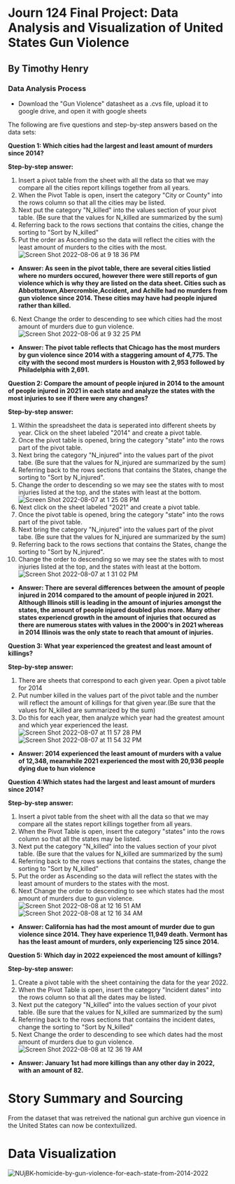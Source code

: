 # Journ 124 Final Project: Data Analysis and Visualization of United States Gun Violence 
## By Timothy Henry
### Data Analysis Process
* Download the "Gun Violence" datasheet as a .cvs file, upload it to google drive, and open it with google sheets  

The following are five questions and step-by-step answers based on the data sets:


__Question 1: Which cities had the largest and least amount of murders since 2014?__

__Step-by-step answer:__

1. Insert a pivot table from the sheet with all the data so that we may compare all the cities report killings together from all years. 
2. When the Pivot Table is open, insert the category "City or County" into the rows column so that all the cities may be listed. 
3. Next put the category "N_killed" into the values section of your pivot table. (Be sure that the values for N_killed are summarized by the sum)
4. Referring back to the rows sections that contains the cities, change the sorting to "Sort by N_killed"
5. Put the order as Ascending so the data will reflect the cities with the least amount of murders to the cities with the most. 
![Screen Shot 2022-08-06 at 9 18 36 PM](https://user-images.githubusercontent.com/109619909/183275123-31ba80d6-c8d0-4502-aced-b0cfdec56c38.png)
* __Answer: As seen in the pivot table, there are several cities listied where no murders occured, however there were still reports of gun violence which is why they are listed on the data sheet. Cities such as Abbottstown,Abercrombie,Accident, and Achille had no murders from gun violence since 2014. These cities may have had people injured rather than killed.__
6. Next Change the order to descending to see which cities had the most amount of murders due to gun violence. 
![Screen Shot 2022-08-06 at 9 32 25 PM](https://user-images.githubusercontent.com/109619909/183275412-2b1b3adb-73c1-47e8-b39e-9a615db36b97.png)
* __Answer: The pivot table reflects that Chicago has the most murders by gun violence since 2014 with a staggering amount of 4,775. The city with the second most murders is Houston with 2,953 followed by Philadelphia with 2,691.__

__Question 2: Compare the amount of people injured in 2014 to the amount of people injured in 2021 in each state and analyze the states with the most injuries to see if there were any changes?__

__Step-by-step answer:__

1. Within the spreadsheet the data is seperated into different sheets by year. Click on the sheet labeled "2014" and create a pivot table. 
2. Once the pivot table is opened, bring the category "state" into the rows part of the pivot table. 
3. Next bring the category "N_injured" into the values part of the pivot tabe. (Be sure that the values for N_injured are summarized by the sum)
4. Referring back to the rows sections that contains the States, change the sorting to "Sort by N_injured".  
5. Change the order to descending so we may see the states with to most injuries listed at the top, and the states with least at the bottom. 
![Screen Shot 2022-08-07 at 1 25 08 PM](https://user-images.githubusercontent.com/109619909/183309786-c0a22819-ac68-420b-be19-86edbeedfc14.png)
6. Next click on the sheet labeled "2021" and create a pivot table. 
7. Once the pivot table is opened, bring the category "state" into the rows part of the pivot table. 
8. Next bring the category "N_injured" into the values part of the pivot tabe. (Be sure that the values for N_injured are summarized by the sum)
9. Referring back to the rows sections that contains the States, change the sorting to "Sort by N_injured".  
10. Change the order to descending so we may see the states with to most injuries listed at the top, and the states with least at the bottom. 
![Screen Shot 2022-08-07 at 1 31 02 PM](https://user-images.githubusercontent.com/109619909/183310051-a4e8e318-e265-42e0-add4-ff1f02a7b728.png)
* __Answer: There are several differences between the amount of people injured in 2014 compared to the amount of people injured in 2021. Although Illinois still is leading in the amount of injuries amongst the states, the amount of people injured doubled plus more. Many other states experiencd growth in the amount of injuries that occured as there are numerous states with values in the 2000's in 2021 whereas in 2014 Illinois was the only state to reach that amount of injuries.__

__Question 3: What year experienced the greatest and least amount of killings?__ 

__Step-by-step answer:__

1. There are sheets that correspond to each given year. Open a pivot table for 2014
2. Put number killed in the values part of the pivot table and the number will reflect the amount of killings for that given year.(Be sure that the values for N_killed are summarized by the sum)
3. Do this for each year, then analyze which year had the greatest amount and which year experienced the least. 
![Screen Shot 2022-08-07 at 11 57 28 PM](https://user-images.githubusercontent.com/109619909/183358198-fece1a38-7a27-4f50-ab2e-bf0d0dd37d82.png)
![Screen Shot 2022-08-07 at 11 54 32 PM](https://user-images.githubusercontent.com/109619909/183358217-61b6622f-5d0c-4889-9e42-b2aee82484b0.png)
* __Answer: 2014 experienced the least amount of murders with a value of 12,348, meanwhile 2021 experienced the most with 20,936 people dying due to hun violence__

__Question 4:Which states had the largest and least amount of murders since 2014?__

__Step-by-step answer:__

1. Insert a pivot table from the sheet with all the data so that we may compare all the states report killings together from all years. 
2. When the Pivot Table is open, insert the category "states" into the rows column so that all the states may be listed.
3. Next put the category "N_killed" into the values section of your pivot table. (Be sure that the values for N_killed are summarized by the sum)
4. Referring back to the rows sections that contains the states, change the sorting to "Sort by N_killed"
5. Put the order as Ascending so the data will reflect the states with the least amount of murders to the states with the most. 
6. Next Change the order to descending to see which states had the most amount of murders due to gun violence. 
![Screen Shot 2022-08-08 at 12 16 51 AM](https://user-images.githubusercontent.com/109619909/183361638-1fc7e1fe-0b4c-49d4-baa6-4874d214524f.png)
![Screen Shot 2022-08-08 at 12 16 34 AM](https://user-images.githubusercontent.com/109619909/183361689-567be72f-091f-4b69-b602-0bbe12df3e1c.png)
* __Answer: California has had the most amount of murder due to gun violence since 2014. They have experience 11,949 death. Vermont has has the least amount of murders, only experiencing 125 since 2014.__

__Question 5: Which day in 2022 expeienced the most amount of killings?__

__Step-by-step answer:__

1. Create a pivot table with the sheet containing the data for the year 2022. 
2. When the Pivot Table is open, insert the category "Incident dates" into the rows column so that all the dates may be listed.
3. Next put the category "N_killed" into the values section of your pivot table. (Be sure that the values for N_killed are summarized by the sum)
4. Referring back to the rows sections that contains the incident dates, change the sorting to "Sort by N_killed"
5. Next Change the order to descending to see which dates had the most amount of murders due to gun violence. 
![Screen Shot 2022-08-08 at 12 36 19 AM](https://user-images.githubusercontent.com/109619909/183364741-121d3283-5650-496e-b9f6-0ec09fbf4bcf.png)
* __Answer: January 1st had more killings than any other day in 2022, with an amount of 82.__


# Story Summary and Sourcing
From the dataset that was retreived the national gun archive gun vioence in the United States can now be contextuilized. 

# Data Visualization 

![NUjBK-homicide-by-gun-violence-for-each-state-from-2014-2022](https://user-images.githubusercontent.com/109619909/183399344-836868a2-a2ab-4db9-9582-97be1788af39.png)
